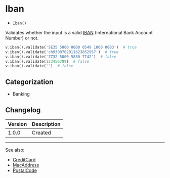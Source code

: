 # Iban

- `Iban()`

Validates whether the input is a valid [IBAN][] (International Bank Account
Number) or not.

```python
v.iban().validate('SE35 5000 0000 0549 1000 0003')  # true
v.iban().validate('ch9300762011623852957')  # true
v.iban().validate('ZZ32 5000 5880 7742')  # false
v.iban().validate(123456789)  # false
v.iban().validate('')  # false
```

## Categorization

- Banking

## Changelog

Version | Description
--------|-------------
  1.0.0 | Created

***
See also:

- [CreditCard](CreditCard.md)
- [MacAddress](MacAddress.md)
- [PostalCode](PostalCode.md)

[IBAN]: https://en.wikipedia.org/wiki/International_Bank_Account_Number